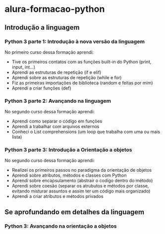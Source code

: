 # alura-formacao-python

## Introdução a linguagem

### Python 3 parte 1: Introdução à nova versão da linguagem

No primeiro curso dessa formação aprendi:
- Tive os primeiros contatos com as funções built-in do Python (print, input, int...)
- Aprendi as estruturas de repetiçāo (if e elif)
- Aprendi sobre as estruturas de repetição (while e for)
- Fiz as primeiras importações de biblioteca (random e feitas por mim)
- Aprendi a criar funções (def)

### Python 3 parte 2: Avançando na linguagem

No segundo curso dessa formação aprendi:
- Aprendi como separar o código em funções
- Aprendi a trabalhar com arquivos externos
- Conheci o List comprehensions (um loop que trabalha com uma ou mais lista)

### Python 3 parte 3: Introdução a Orientação a objetos

No segundo curso dessa formação aprendi:
- Realizei os primeiros passos no paradigma da orientação de objetos
- Aprendi sobre atributos, métodos e classes com Python
- Aprendi sobre encapsulamento (abstrair o codigo dentro do método)
- Aprendi sobre coesão (separar os atrubutos e métodos por classe, evitando misturar assuntos e assim ter um código mais organizado)
- Aprendi a criar atributos e métodos privados

## Se aprofundando em detalhes da linguagem

### Python 3: Avançando na orientação a objetos


